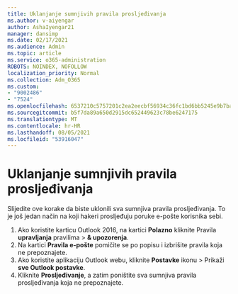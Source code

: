 ```yaml
---
title: Uklanjanje sumnjivih pravila prosljeđivanja
ms.author: v-aiyengar
author: AshaIyengar21
manager: dansimp
ms.date: 02/17/2021
ms.audience: Admin
ms.topic: article
ms.service: o365-administration
ROBOTS: NOINDEX, NOFOLLOW
localization_priority: Normal
ms.collection: Adm_O365
ms.custom:
- "9002486"
- "7524"
ms.openlocfilehash: 6537210c5757201c2ea2eecbf56934c36fc1bd6bb5245e9b7ba3c445f88d7dbe
ms.sourcegitcommit: b5f7da89a650d2915dc652449623c78be6247175
ms.translationtype: MT
ms.contentlocale: hr-HR
ms.lasthandoff: 08/05/2021
ms.locfileid: "53916047"
---
```

# <a name="remove-suspicious-forwarding-rules"></a>Uklanjanje sumnjivih pravila prosljeđivanja

Slijedite ove korake da biste uklonili sva sumnjiva pravila prosljeđivanja. To je još jedan način na koji hakeri prosljeđuju poruke e-pošte korisnika sebi.

1. Ako koristite karticu Outlook 2016, na kartici **Polazno** kliknite Pravila **upravljanja** pravilima  >  **& upozorenja**. 
1. Na kartici **Pravila e-pošte** pomičite se po popisu i izbrišite pravila koja ne prepoznajete.
1. Ako koristite aplikaciju Outlook webu, kliknite **Postavke** ikonu > Prikaži **sve Outlook postavke**.
1. Kliknite **Prosljeđivanje**, a zatim poništite sva sumnjiva pravila prosljeđivanja koja ne prepoznajete.

